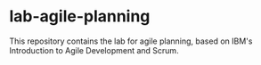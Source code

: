 # lab-agile-planning
This repository contains the lab for agile planning, based on IBM's Introduction to Agile Development and Scrum.
